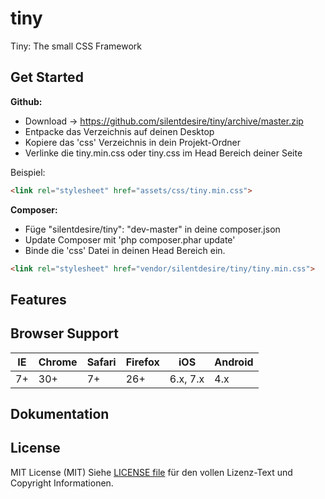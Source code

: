 tiny
====

Tiny: The small CSS Framework

Get Started
-----------

**Github:**

* Download -> https://github.com/silentdesire/tiny/archive/master.zip
* Entpacke das Verzeichnis auf deinen Desktop
* Kopiere das 'css' Verzeichnis in dein Projekt-Ordner
* Verlinke die tiny.min.css oder tiny.css im Head Bereich deiner Seite

Beispiel:
```html
<link rel="stylesheet" href="assets/css/tiny.min.css">
```

**Composer:**

* Füge "silentdesire/tiny": "dev-master" in deine composer.json
* Update Composer mit 'php composer.phar update'
* Binde die 'css' Datei in deinen Head Bereich ein.

```html
<link rel="stylesheet" href="vendor/silentdesire/tiny/tiny.min.css">
```

Features
--------


Browser Support
---------------------------

<table>
	<thead>
		<th>IE</th>
		<th>Chrome</th>
		<th>Safari</th>
		<th>Firefox</th>
        <th>iOS</th>
        <th>Android</th>
	</thead>
	<tbody>
		<tr>
			<td>7+</td>
			<td>30+</td>
			<td>7+</td>
			<td>26+</td>
			<td>6.x, 7.x</td>
            <td>4.x</td>
		</tr>
	</tbody>
</table>

Dokumentation
----------------


License
-------

MIT License (MIT)
Siehe [LICENSE file][] für den vollen Lizenz-Text und Copyright Informationen.

[LICENSE file]: https://github.com/silentdesire/tiny/blob/master/LICENSE.md
